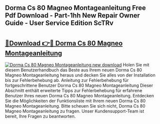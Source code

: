 ## Dorma Cs 80 Magneo Montageanleitung Free Pdf Download - Part-1hh New Repair Owner Guide - User Service Edition ScTRv

# <h2><a href="http://df7zjl.blite.top/?on=Dorma+Cs+80+Magneo+Montageanleitung">🔗Download 👉🔴 Dorma Cs 80 Magneo Montageanleitung</a></h2>

[![Dorma Cs 80 Magneo Montageanleitung new download](https://i.imgur.com/lujVjoI.png)](http://df7zjl.blite.top/?on=Dorma+Cs+80+Magneo+Montageanleitung)
Holen Sie mit diesem Benutzerhandbuch das Beste aus Ihrem neuen Dorma Cs 80 Magneo Montageanleitung heraus und decken Sie alles von der Installation bis zur Fehlerbehebung ab. Anleitung zur Fehlerbehebung für fortgeschrittene Benutzer Dorma Cs 80 Magneo Montageanleitung Dieser Abschnitt enthält erweiterte Tipps zur Fehlerbehebung für erfahrene Benutzer Ihres neuen Dorma Cs 80 Magneo Montageanleitung. Entdecken Sie die Möglichkeiten der Funktionsliste mit Ihrem neuen Dorma Cs 80 Magneo Montageanleitung. Bitte scheuen Sie sich nicht, Dorma Cs 80 Magneo Montageanleitung zu fragen. Unser Kundensupport-Team ist bereit, Ihre Fragen zu beantworten.
